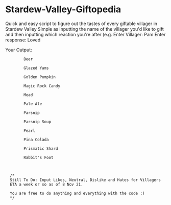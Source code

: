 # Stardew-Valley-Giftopedia
Quick and easy script to figure out the tastes of every giftable villager in Stardew Valley
Simple as inputting the name of the villager you'd like to gift and then inputting which reaction you're after
(e.g.
Enter Villager: Pam
Enter response: Loved

Your Output:

			Beer
			
			Glazed Yams
			
			Golden Pumpkin
			
			Magic Rock Candy
			
			Mead
			
			Pale Ale
			
			Parsnip
			
			Parsnip Soup
			
			Pearl
			
			Pina Colada
			
			Prismatic Shard
			
			Rabbit's Foot
      
      
      
      /*
      Still To Do: Input Likes, Neutral, Dislike and Hates for Villagers 
      ETA a week or so as of 8 Nov 21.
      
      You are free to do anything and everything with the code :)
      */
